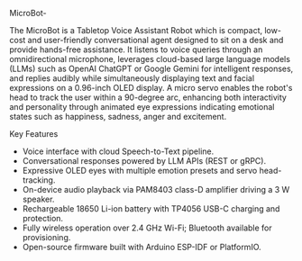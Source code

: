 MicroBot-

The MicroBot is a Tabletop Voice Assistant Robot which is compact, low-cost and user-friendly conversational
agent designed to sit on a desk and provide hands-free assistance. It listens to voice queries
through an omnidirectional microphone, leverages cloud-based large language models (LLMs)
such as OpenAI ChatGPT or Google Gemini for intelligent responses, and replies audibly while
simultaneously displaying text and facial expressions on a 0.96-inch OLED display. A micro servo
enables the robot's head to track the user within a 90-degree arc, enhancing both interactivity
and personality through animated eye expressions indicating emotional states such as
happiness, sadness, anger and excitement.

  Key Features
  - Voice interface with cloud Speech-to-Text pipeline.
  - Conversational responses powered by LLM APIs (REST or gRPC).
  - Expressive OLED eyes with multiple emotion presets and servo head-tracking.
  - On-device audio playback via PAM8403 class-D amplifier driving a 3 W speaker.
  - Rechargeable 18650 Li-ion battery with TP4056 USB-C charging and protection.
  - Fully wireless operation over 2.4 GHz Wi-Fi; Bluetooth available for provisioning.
  - Open-source firmware built with Arduino ESP-IDF or PlatformIO.
